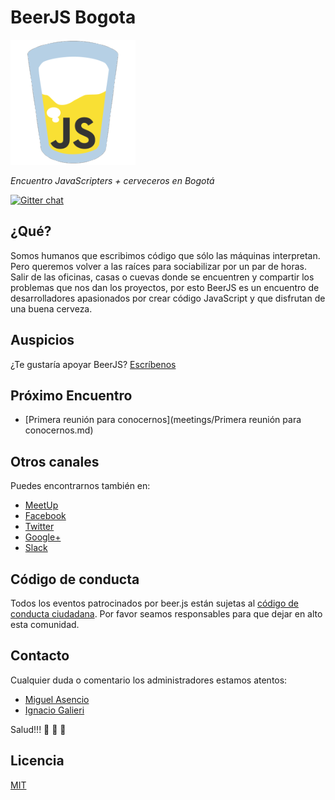 BeerJS Bogota
====

![BeerJS](https://raw.githubusercontent.com/beerjs/bogota/master/assets/beerjs.png)

*Encuentro JavaScripters + cerveceros en Bogotá*

[![Gitter chat][npm-image]][npm-url]

## ¿Qué?

Somos humanos que escribimos código que sólo las máquinas interpretan. Pero queremos volver a las raíces para sociabilizar por un par de horas. Salir de las oficinas, casas o cuevas donde se encuentren y compartir los problemas que nos dan los proyectos, por esto BeerJS es un encuentro de desarrolladores apasionados por crear código JavaScript y que disfrutan de una buena cerveza.

## Auspicios

¿Te gustaría apoyar BeerJS? [Escríbenos](mailto:beerjsbog@gmail.com)

## Próximo Encuentro

  - [Primera reunión para conocernos](meetings/Primera reunión para conocernos.md)

## Otros canales

Puedes encontrarnos también en:

  - [MeetUp](http://www.meetup.com/Beer-JS-Bogota/)
  - [Facebook](https://www.facebook.com/beerjsbog/)
  - [Twitter](https://twitter.com/BeerjsBogota)
  - [Google+](https://plus.google.com/communities/106847662527804710459)
  - [Slack](https://beerjsbog.herokuapp.com/)

## Código de conducta

Todos los eventos patrocinados por beer.js están sujetas al [código de conducta ciudadana](http://es.confcodeofconduct.com/). Por favor seamos responsables para que dejar en alto esta comunidad.

## Contacto

Cualquier duda o comentario los administradores estamos atentos:

  - [Miguel Asencio](http://www.github.com/maasencioh)
  - [Ignacio Galieri](https://github.com/irgalieri)

Salud!!! :beers: :beers: :beers:

## Licencia

[MIT](./assets/LICENSE)

[npm-image]: https://img.shields.io/gitter/room/nwjs/nw.js.svg
[npm-url]: https://gitter.im/beerjs/bogota
